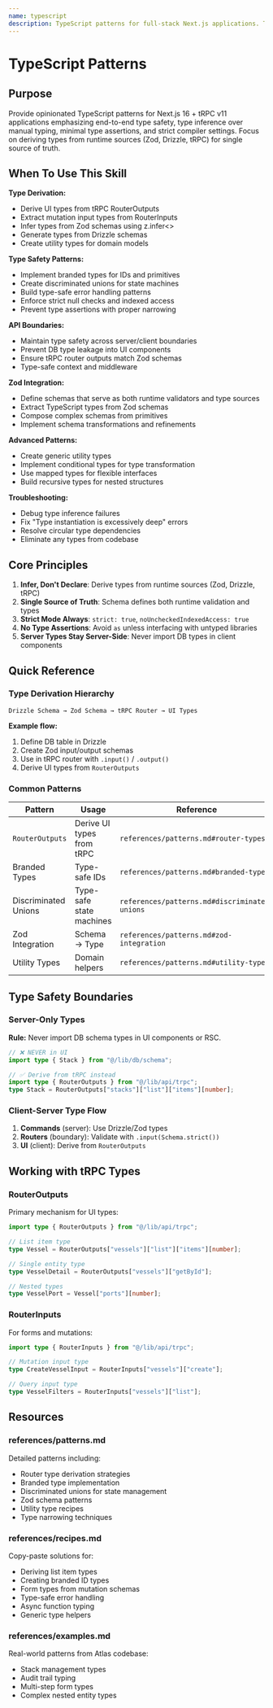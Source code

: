 ```yaml
---
name: typescript
description: TypeScript patterns for full-stack Next.js applications. This skill should be used when implementing type-safe API contracts, utility types, Zod schema integration, tRPC type inference, or type derivation patterns. Covers RouterOutputs/RouterInputs, branded types, discriminated unions, and server-first typing strategies.
---
```


# TypeScript Patterns

## Purpose

Provide opinionated TypeScript patterns for Next.js 16 + tRPC v11 applications emphasizing end-to-end type safety, type inference over manual typing, minimal type assertions, and strict compiler settings. Focus on deriving types from runtime sources (Zod, Drizzle, tRPC) for single source of truth.

## When To Use This Skill

**Type Derivation:**
- Derive UI types from tRPC RouterOutputs
- Extract mutation input types from RouterInputs
- Infer types from Zod schemas using z.infer<>
- Generate types from Drizzle schemas
- Create utility types for domain models

**Type Safety Patterns:**
- Implement branded types for IDs and primitives
- Create discriminated unions for state machines
- Build type-safe error handling patterns
- Enforce strict null checks and indexed access
- Prevent type assertions with proper narrowing

**API Boundaries:**
- Maintain type safety across server/client boundaries
- Prevent DB type leakage into UI components
- Ensure tRPC router outputs match Zod schemas
- Type-safe context and middleware

**Zod Integration:**
- Define schemas that serve as both runtime validators and type sources
- Extract TypeScript types from Zod schemas
- Compose complex schemas from primitives
- Implement schema transformations and refinements

**Advanced Patterns:**
- Create generic utility types
- Implement conditional types for type transformation
- Use mapped types for flexible interfaces
- Build recursive types for nested structures

**Troubleshooting:**
- Debug type inference failures
- Fix "Type instantiation is excessively deep" errors
- Resolve circular type dependencies
- Eliminate any types from codebase

## Core Principles

1. **Infer, Don't Declare**: Derive types from runtime sources (Zod, Drizzle, tRPC)
2. **Single Source of Truth**: Schema defines both runtime validation and types
3. **Strict Mode Always**: `strict: true`, `noUncheckedIndexedAccess: true`
4. **No Type Assertions**: Avoid `as` unless interfacing with untyped libraries
5. **Server Types Stay Server-Side**: Never import DB types in client components

## Quick Reference

### Type Derivation Hierarchy

```
Drizzle Schema → Zod Schema → tRPC Router → UI Types
```

**Example flow:**

1. Define DB table in Drizzle
2. Create Zod input/output schemas
3. Use in tRPC router with `.input()` / `.output()`
4. Derive UI types from `RouterOutputs`

### Common Patterns

| Pattern              | Usage                     | Reference                                     |
| -------------------- | ------------------------- | --------------------------------------------- |
| `RouterOutputs`      | Derive UI types from tRPC | `references/patterns.md#router-types`         |
| Branded Types        | Type-safe IDs             | `references/patterns.md#branded-types`        |
| Discriminated Unions | Type-safe state machines  | `references/patterns.md#discriminated-unions` |
| Zod Integration      | Schema → Type             | `references/patterns.md#zod-integration`      |
| Utility Types        | Domain helpers            | `references/patterns.md#utility-types`        |

## Type Safety Boundaries

### Server-Only Types

**Rule:** Never import DB schema types in UI components or RSC.

```typescript
// ❌ NEVER in UI
import type { Stack } from "@/lib/db/schema";

// ✅ Derive from tRPC instead
import type { RouterOutputs } from "@/lib/api/trpc";
type Stack = RouterOutputs["stacks"]["list"]["items"][number];
```

### Client-Server Type Flow

1. **Commands** (server): Use Drizzle/Zod types
2. **Routers** (boundary): Validate with `.input(Schema.strict())`
3. **UI** (client): Derive from `RouterOutputs`

## Working with tRPC Types

### RouterOutputs

Primary mechanism for UI types:

```typescript
import type { RouterOutputs } from "@/lib/api/trpc";

// List item type
type Vessel = RouterOutputs["vessels"]["list"]["items"][number];

// Single entity type
type VesselDetail = RouterOutputs["vessels"]["getById"];

// Nested types
type VesselPort = Vessel["ports"][number];
```

### RouterInputs

For forms and mutations:

```typescript
import type { RouterInputs } from "@/lib/api/trpc";

// Mutation input type
type CreateVesselInput = RouterInputs["vessels"]["create"];

// Query input type
type VesselFilters = RouterInputs["vessels"]["list"];
```

## Resources

### references/patterns.md

Detailed patterns including:

- Router type derivation strategies
- Branded type implementation
- Discriminated unions for state management
- Zod schema patterns
- Utility type recipes
- Type narrowing techniques

### references/recipes.md

Copy-paste solutions for:

- Deriving list item types
- Creating branded ID types
- Form types from mutation schemas
- Type-safe error handling
- Async function typing
- Generic type helpers

### references/examples.md

Real-world patterns from Atlas codebase:

- Stack management types
- Audit trail typing
- Multi-step form types
- Complex nested entity types
